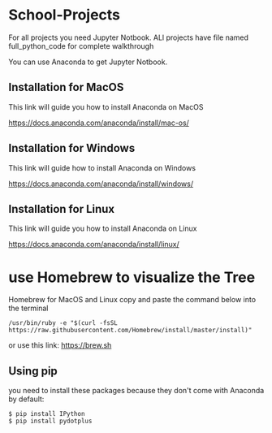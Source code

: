 # School-Projects

For all projects you need Jupyter Notbook. ALl projects have file named full_python_code for complete walkthrough

You can use Anaconda to get Jupyter Notbook.

## Installation for MacOS

This link will guide you how to install Anaconda on MacOS

https://docs.anaconda.com/anaconda/install/mac-os/

## Installation for Windows

This link will guide how to install Anaconda on Windows

https://docs.anaconda.com/anaconda/install/windows/

## Installation for Linux

This link will guide you how to install Anaconda on Linux

https://docs.anaconda.com/anaconda/install/linux/


# use Homebrew to visualize the Tree 

Homebrew for MacOS and Linux copy and paste the command below into the terminal 

    /usr/bin/ruby -e "$(curl -fsSL https://raw.githubusercontent.com/Homebrew/install/master/install)"

or use this link: https://brew.sh

## Using pip 

you need to install these packages because they don't come with Anaconda by default: 

    $ pip install IPython
    $ pip install pydotplus
